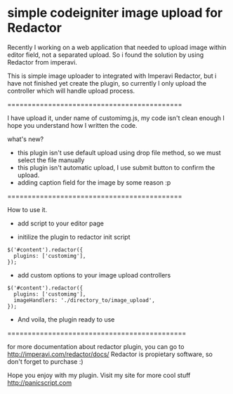 simple codeigniter image upload for Redactor
============================================

Recently I working on a web application that needed to upload image within editor field, not a separated upload. 
So i found the solution by using Redactor from imperavi.

This is simple image uploader to integrated with Imperavi Redactor, but i have not finished yet create the plugin, 
so currently I only upload the controller which will handle upload process.

===========================================

I have upload it, under name of customimg.js, my code isn't clean enough I hope you understand how I written the code.

what's new?
- this plugin isn't use default upload using drop file method, so we must select the file manually
- this plugin isn't automatic upload, I use submit button to confirm the upload.
- adding caption field for the image by some reason :p

===========================================

How to use it.

- add script to your editor page

<script src="http://url.to/customimg.js"></script>

- initilize the plugin to redactor init script

```
$('#content').redactor({
  plugins: ['customimg'],
});
```

- add custom options to your image upload controllers

```
$('#content').redactor({
  plugins: ['customimg'],
  imageHandlers: './directory_to/image_upload',
});
```

- And voila, the plugin ready to use

============================================

for more documentation about redactor plugin, you can go to http://imperavi.com/redactor/docs/
Redactor is propietary software, so don't forget to purchase :)

Hope you enjoy with my plugin.
Visit my site for more cool stuff http://panicscript.com
